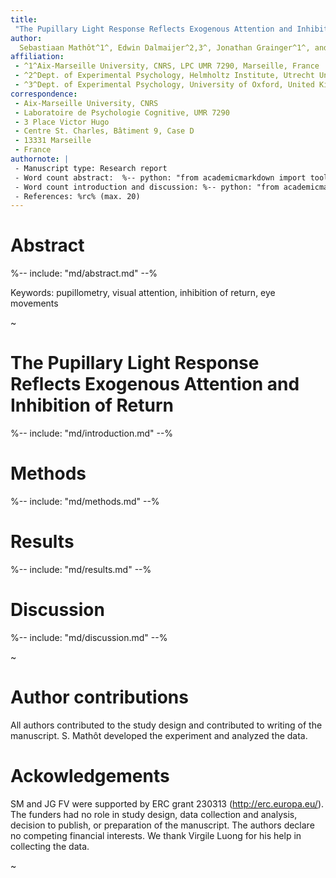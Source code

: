 ```yaml
---
title:
 "The Pupillary Light Response Reflects Exogenous Attention and Inhibition of Return"
author:
  Sebastiaan Mathôt^1^, Edwin Dalmaijer^2,3^, Jonathan Grainger^1^, and Stefan Van der Stigchel^2^
affiliation:
 - ^1^Aix-Marseille University, CNRS, LPC UMR 7290, Marseille, France
 - ^2^Dept. of Experimental Psychology, Helmholtz Institute, Utrecht University, The Netherlands
 - ^3^Dept. of Experimental Psychology, University of Oxford, United Kingdom
correspondence:
 - Aix-Marseille University, CNRS
 - Laboratoire de Psychologie Cognitive, UMR 7290
 - 3 Place Victor Hugo
 - Centre St. Charles, Bâtiment 9, Case D
 - 13331 Marseille
 - France
authornote: |
 - Manuscript type: Research report
 - Word count abstract:  %-- python: "from academicmarkdown import tools; print tools.wordCount(['md/abstract.md'])" --% (max. 150)
 - Word count introduction and discussion: %-- python: "from academicmarkdown import tools; print tools.wordCount(['md/introduction.md', 'md/discussion.md'])" --% (max. 1000)
 - References: %rc% (max. 20)
---
```


# Abstract

%-- include: "md/abstract.md" --%

Keywords: pupillometry, visual attention, inhibition of return, eye movements

~

# The Pupillary Light Response Reflects Exogenous Attention and Inhibition of Return

%-- include: "md/introduction.md" --%

# Methods

%-- include: "md/methods.md" --%

# Results

%-- include: "md/results.md" --%

# Discussion

%-- include: "md/discussion.md" --%

~

# Author contributions

All authors contributed to the study design and contributed to writing of the manuscript. S. Mathôt developed the experiment and analyzed the data.

# Ackowledgements

SM and JG FV were supported by ERC grant 230313 (<http://erc.europa.eu/>). The funders had no role in study design, data collection and analysis, decision to publish, or preparation of the manuscript. The authors declare no competing financial interests. We thank Virgile Luong for his help in collecting the data.

~
